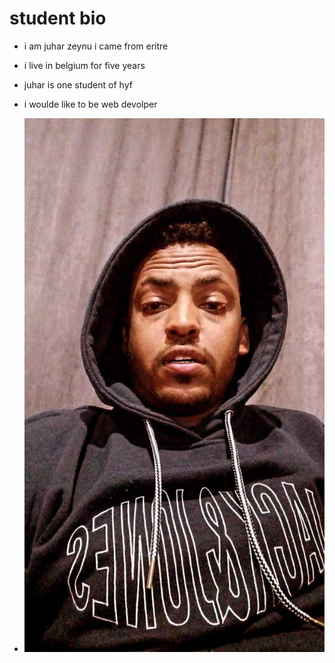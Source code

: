 # student  bio
- i am juhar zeynu i came from eritre
- i live in belgium for five years
- juhar is one student of hyf 
- i woulde like to be web devolper


- ![profile pic](./profile.jpg)
